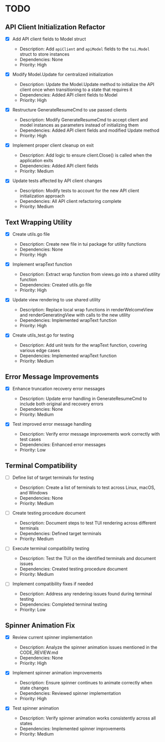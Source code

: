 # TODO

## API Client Initialization Refactor
- [x] Add API client fields to Model struct
  - Description: Add `apiClient` and `apiModel` fields to the `tui.Model` struct to store instances
  - Dependencies: None
  - Priority: High

- [x] Modify Model.Update for centralized initialization
  - Description: Update the Model.Update method to initialize the API client once when transitioning to a state that requires it
  - Dependencies: Added API client fields to Model
  - Priority: High

- [x] Restructure GenerateResumeCmd to use passed clients
  - Description: Modify GenerateResumeCmd to accept client and model instances as parameters instead of initializing them
  - Dependencies: Added API client fields and modified Update method
  - Priority: High

- [x] Implement proper client cleanup on exit
  - Description: Add logic to ensure client.Close() is called when the application exits
  - Dependencies: Added API client fields
  - Priority: Medium

- [x] Update tests affected by API client changes
  - Description: Modify tests to account for the new API client initialization approach
  - Dependencies: All API client refactoring complete
  - Priority: Medium

## Text Wrapping Utility
- [x] Create utils.go file
  - Description: Create new file in tui package for utility functions
  - Dependencies: None
  - Priority: High

- [x] Implement wrapText function
  - Description: Extract wrap function from views.go into a shared utility function
  - Dependencies: Created utils.go file
  - Priority: High

- [x] Update view rendering to use shared utility
  - Description: Replace local wrap functions in renderWelcomeView and renderGeneratingView with calls to the new utility
  - Dependencies: Implemented wrapText function
  - Priority: High

- [x] Create utils_test.go for testing
  - Description: Add unit tests for the wrapText function, covering various edge cases
  - Dependencies: Implemented wrapText function
  - Priority: Medium

## Error Message Improvements
- [x] Enhance truncation recovery error messages
  - Description: Update error handling in GenerateResumeCmd to include both original and recovery errors
  - Dependencies: None
  - Priority: Medium

- [x] Test improved error message handling
  - Description: Verify error message improvements work correctly with test cases
  - Dependencies: Enhanced error messages
  - Priority: Low

## Terminal Compatibility
- [ ] Define list of target terminals for testing
  - Description: Create a list of terminals to test across Linux, macOS, and Windows
  - Dependencies: None
  - Priority: Medium

- [ ] Create testing procedure document
  - Description: Document steps to test TUI rendering across different terminals
  - Dependencies: Defined target terminals
  - Priority: Medium

- [ ] Execute terminal compatibility testing
  - Description: Test the TUI on the identified terminals and document issues
  - Dependencies: Created testing procedure document
  - Priority: Medium

- [ ] Implement compatibility fixes if needed
  - Description: Address any rendering issues found during terminal testing
  - Dependencies: Completed terminal testing
  - Priority: Low

## Spinner Animation Fix
- [x] Review current spinner implementation
  - Description: Analyze the spinner animation issues mentioned in the CODE_REVIEW.md
  - Dependencies: None
  - Priority: High

- [x] Implement spinner animation improvements
  - Description: Ensure spinner continues to animate correctly when state changes
  - Dependencies: Reviewed spinner implementation
  - Priority: High

- [x] Test spinner animation
  - Description: Verify spinner animation works consistently across all states
  - Dependencies: Implemented spinner improvements
  - Priority: Medium